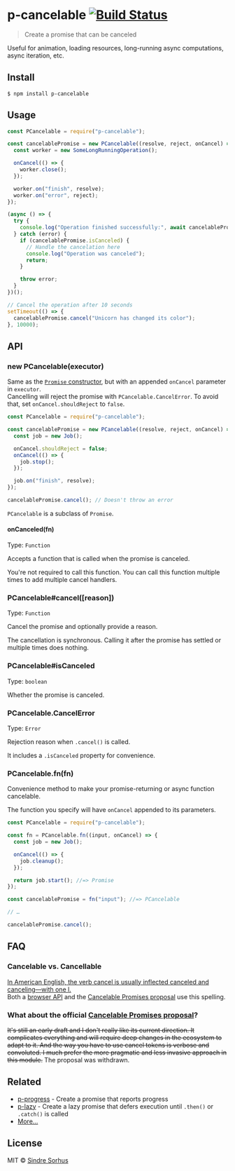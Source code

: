 # p-cancelable [![Build Status](https://travis-ci.org/sindresorhus/p-cancelable.svg?branch=master)](https://travis-ci.org/sindresorhus/p-cancelable)

> Create a promise that can be canceled

Useful for animation, loading resources, long-running async computations, async iteration, etc.

## Install

```
$ npm install p-cancelable
```

## Usage

```js
const PCancelable = require("p-cancelable");

const cancelablePromise = new PCancelable((resolve, reject, onCancel) => {
  const worker = new SomeLongRunningOperation();

  onCancel(() => {
    worker.close();
  });

  worker.on("finish", resolve);
  worker.on("error", reject);
});

(async () => {
  try {
    console.log("Operation finished successfully:", await cancelablePromise);
  } catch (error) {
    if (cancelablePromise.isCanceled) {
      // Handle the cancelation here
      console.log("Operation was canceled");
      return;
    }

    throw error;
  }
})();

// Cancel the operation after 10 seconds
setTimeout(() => {
  cancelablePromise.cancel("Unicorn has changed its color");
}, 10000);
```

## API

### new PCancelable(executor)

Same as the [`Promise` constructor](https://developer.mozilla.org/en/docs/Web/JavaScript/Reference/Global_Objects/Promise), but with an appended `onCancel` parameter in `executor`.<br>
Cancelling will reject the promise with `PCancelable.CancelError`. To avoid that, set `onCancel.shouldReject` to `false`.

```js
const PCancelable = require("p-cancelable");

const cancelablePromise = new PCancelable((resolve, reject, onCancel) => {
  const job = new Job();

  onCancel.shouldReject = false;
  onCancel(() => {
    job.stop();
  });

  job.on("finish", resolve);
});

cancelablePromise.cancel(); // Doesn't throw an error
```

`PCancelable` is a subclass of `Promise`.

#### onCanceled(fn)

Type: `Function`

Accepts a function that is called when the promise is canceled.

You're not required to call this function. You can call this function multiple times to add multiple cancel handlers.

### PCancelable#cancel([reason])

Type: `Function`

Cancel the promise and optionally provide a reason.

The cancellation is synchronous. Calling it after the promise has settled or multiple times does nothing.

### PCancelable#isCanceled

Type: `boolean`

Whether the promise is canceled.

### PCancelable.CancelError

Type: `Error`

Rejection reason when `.cancel()` is called.

It includes a `.isCanceled` property for convenience.

### PCancelable.fn(fn)

Convenience method to make your promise-returning or async function cancelable.

The function you specify will have `onCancel` appended to its parameters.

```js
const PCancelable = require("p-cancelable");

const fn = PCancelable.fn((input, onCancel) => {
  const job = new Job();

  onCancel(() => {
    job.cleanup();
  });

  return job.start(); //=> Promise
});

const cancelablePromise = fn("input"); //=> PCancelable

// …

cancelablePromise.cancel();
```

## FAQ

### Cancelable vs. Cancellable

[In American English, the verb cancel is usually inflected canceled and canceling—with one l.](http://grammarist.com/spelling/cancel/)<br>Both a [browser API](https://developer.mozilla.org/en-US/docs/Web/API/Event/cancelable) and the [Cancelable Promises proposal](https://github.com/tc39/proposal-cancelable-promises) use this spelling.

### What about the official [Cancelable Promises proposal](https://github.com/tc39/proposal-cancelable-promises)?

~~It's still an early draft and I don't really like its current direction. It complicates everything and will require deep changes in the ecosystem to adapt to it. And the way you have to use cancel tokens is verbose and convoluted. I much prefer the more pragmatic and less invasive approach in this module.~~ The proposal was withdrawn.

## Related

- [p-progress](https://github.com/sindresorhus/p-progress) - Create a promise that reports progress
- [p-lazy](https://github.com/sindresorhus/p-lazy) - Create a lazy promise that defers execution until `.then()` or `.catch()` is called
- [More…](https://github.com/sindresorhus/promise-fun)

## License

MIT © [Sindre Sorhus](https://sindresorhus.com)

